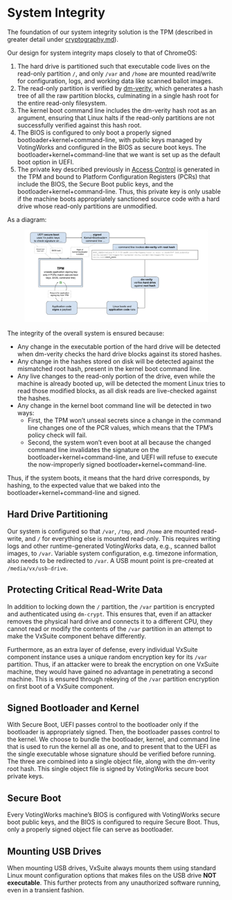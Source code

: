 # System Integrity

The foundation of our system integrity solution is the TPM (described in greater detail under [cryptography.md](cryptography.md "mention")).

Our design for system integrity maps closely to that of ChromeOS:

1. The hard drive is partitioned such that executable code lives on the read-only partition `/`, and only `/var` and `/home` are mounted read/write for configuration, logs, and working data like scanned ballot images.
2. The read-only partition is verified by [dm-verity](https://source.android.com/docs/security/features/verifiedboot/dm-verity), which generates a hash tree of all the raw partition blocks, culminating in a single hash root for the entire read-only filesystem.
3. The kernel boot command line includes the dm-verity hash root as an argument, ensuring that Linux halts if the read-only partitions are not successfully verified against this hash root.
4. The BIOS is configured to only boot a properly signed bootloader+kernel+command-line, with public keys managed by VotingWorks and configured in the BIOS as secure boot keys. The bootloader+kernel+command-line that we want is set up as the default boot option in UEFI.
5. The private key described previously in [Access Control](access-control.md) is generated in the TPM and bound to Platform Configuration Registers (PCRs) that include the BIOS, the Secure Boot public keys, and the bootloader+kernel+command-line. Thus, this private key is only usable if the machine boots appropriately sanctioned source code with a hard drive whose read-only partitions are unmodified.

As a diagram:

<figure><img src="../../.gitbook/assets/Screenshot 2023-06-30 at 9.55.02 AM (1).png" alt=""><figcaption></figcaption></figure>

The integrity of the overall system is ensured because:

* Any change in the executable portion of the hard drive will be detected when dm-verity checks the hard drive blocks against its stored hashes.
* Any change in the hashes stored on disk will be detected against the mismatched root hash, present in the kernel boot command line.
* Any live changes to the read-only portion of the drive, even while the machine is already booted up, will be detected the moment Linux tries to read those modified blocks, as all disk reads are live-checked against the hashes.
* Any change in the kernel boot command line will be detected in two ways:
  * First, the TPM won’t unseal secrets since a change in the command line changes one of the PCR values, which means that the TPM’s policy check will fail.
  * Second, the system won’t even boot at all because the changed command line invalidates the signature on the bootloader+kernel+command-line, and UEFI will refuse to execute the now-improperly signed bootloader+kernel+command-line.

Thus, if the system boots, it means that the hard drive corresponds, by hashing, to the expected value that we baked into the bootloader+kernel+command-line and signed.

## Hard Drive Partitioning

Our system is configured so that `/var`, `/tmp`, and `/home` are mounted read-write, and `/` for everything else is mounted read-only. This requires writing logs and other runtime-generated VotingWorks data, e.g., scanned ballot images, to `/var`. Variable system configuration, e.g. timezone information, also needs to be redirected to `/var`. A USB mount point is pre-created at `/media/vx/usb-drive`.

## Protecting Critical Read-Write Data

In addition to locking down the `/` partition, the `/var` partition is encrypted and authenticated using `dm-crypt`. This ensures that, even if an attacker removes the physical hard drive and connects it to a different CPU, they cannot read or modify the contents of the `/var` partition in an attempt to make the VxSuite component behave differently.

Furthermore, as an extra layer of defense, every individual VxSuite component instance uses a unique random encryption key for its `/var` partition. Thus, if an attacker were to break the encryption on one VxSuite machine, they would have gained no advantage in penetrating a second machine. This is ensured through rekeying of the `/var` partition encryption on first boot of a VxSuite component.

## Signed Bootloader and Kernel

With Secure Boot, UEFI passes control to the bootloader only if the bootloader is appropriately signed. Then, the bootloader passes control to the kernel. We choose to bundle the bootloader, kernel, and command line that is used to run the kernel all as one, and to present that to the UEFI as the single executable whose signature should be verified before running. The three are combined into a single object file, along with the dm-verity root hash. This single object file is signed by VotingWorks secure boot private keys.

## Secure Boot

Every VotingWorks machine’s BIOS is configured with VotingWorks secure boot public keys, and the BIOS is configured to require Secure Boot. Thus, only a properly signed object file can serve as bootloader.

## Mounting USB Drives

When mounting USB drives, VxSuite always mounts them using standard Linux mount configuration options that makes files on the USB drive **NOT executable**. This further protects from any unauthorized software running, even in a transient fashion.



